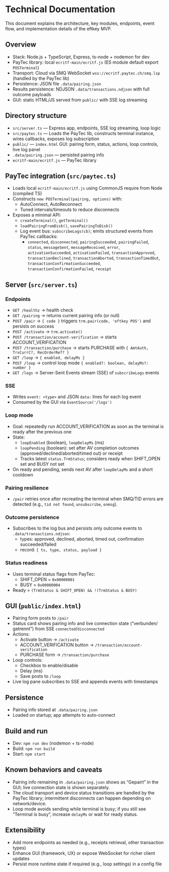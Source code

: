 # Technical Documentation

This document explains the architecture, key modules, endpoints, event flow, and implementation details of the eftkey MVP.

## Overview

- Stack: Node.js + TypeScript, Express, ts-node + nodemon for dev
- PayTec library: local `ecritf-main/ecritf.js` (ES module default export `POSTerminal`)
- Transport: Cloud via SMQ WebSocket `wss://ecritf.paytec.ch/smq.lsp` (handled by the PayTec lib)
- Persistence: JSON file `.data/pairing.json`
- Results persistence: NDJSON `.data/transactions.ndjson` with full outcome payloads
- GUI: static HTML/JS served from `public/` with SSE log streaming

## Directory structure

- `src/server.ts` — Express app, endpoints, SSE log streaming, loop logic
- `src/paytec.ts` — Loads the PayTec lib, constructs terminal instance, wires callbacks, exposes log subscription
- `public/` — `index.html` GUI: pairing form, status, actions, loop controls, live log panel
- `.data/pairing.json` — persisted pairing info
- `ecritf-main/ecritf.js` — PayTec library

## PayTec integration (`src/paytec.ts`)

- Loads local `ecritf-main/ecritf.js` using CommonJS require from Node (compiled TS)
- Constructs `new POSTerminal(pairing, options)` with:
  - AutoConnect, AutoReconnect
  - Tuned intervals/timeouts to reduce disconnects
- Exposes a minimal API:
  - `createTerminal()`, `getTerminal()`
  - `loadPairingFromDisk()`, `savePairingToDisk()`
  - Log event bus: `subscribeLogs(cb)`; emits structured events from PayTec callbacks:
    - `connected`, `disconnected`, `pairingSucceeded`, `pairingFailed`, `status`, `messageSent`, `messageReceived`, `error`, `activationSucceeded`, `activationFailed`, `transactionApproved`, `transactionDeclined`, `transactionAborted`, `transactionTimedOut`, `transactionConfirmationSucceeded`, `transactionConfirmationFailed`, `receipt`

## Server (`src/server.ts`)

### Endpoints

- `GET /healthz` → health check
- `GET /pairing` → returns current pairing info (or null)
- `POST /pair` → `{ code }` triggers `trm.pair(code, 'eftkey POS')` and persists on success
- `POST /activate` → `trm.activate()`
- `POST /transaction/account-verification` → starts ACCOUNT_VERIFICATION
- `POST /transaction/purchase` → starts PURCHASE with `{ AmtAuth, TrxCurrC?, RecOrderRef? }`
- `GET /loop` → `{ enabled, delayMs }`
- `POST /loop` → control loop mode `{ enabled?: boolean, delayMs?: number }`
- `GET /logs` → Server-Sent Events stream (SSE) of `subscribeLogs` events

### SSE

- Writes `event: <type>` and JSON `data:` lines for each log event
- Consumed by the GUI via `EventSource('/logs')`

### Loop mode

- Goal: repeatedly run ACCOUNT_VERIFICATION as soon as the terminal is ready after the previous one
- State:
  - `loopEnabled` (boolean), `loopDelayMs` (ms)
  - `loopPending` (boolean): set after AV completion outcomes (approved/declined/aborted/timed out) or receipt
  - Tracks latest `status.TrmStatus`; considers ready when SHIFT_OPEN set and BUSY not set
- On ready and pending, sends next AV after `loopDelayMs` and a short cooldown

### Pairing resilience

- `/pair` retries once after recreating the terminal when SMQ/TID errors are detected (e.g., `tid not found`, `unsubscribe`, `onmsg`).

### Outcome persistence

- Subscribes to the log bus and persists only outcome events to `.data/transactions.ndjson`:
  - types: approved, declined, aborted, timed out, confirmation succeeded/failed
  - record: `{ ts, type, status, payload }`

### Status readiness

- Uses terminal status flags from PayTec:
  - SHIFT_OPEN = `0x00000001`
  - BUSY = `0x00000004`
- Ready = `(TrmStatus & SHIFT_OPEN) && !(TrmStatus & BUSY)`

## GUI (`public/index.html`)

- Pairing form posts to `/pair`
- Status card shows pairing info and live connection state (“verbunden/ getrennt”) from SSE `connected`/`disconnected`
- Actions:
  - Activate button → `/activate`
  - ACCOUNT_VERIFICATION button → `/transaction/account-verification`
  - PURCHASE form → `/transaction/purchase`
- Loop controls:
  - Checkbox to enable/disable
  - Delay (ms)
  - Save posts to `/loop`
- Live log pane subscribes to SSE and appends events with timestamps

## Persistence

- Pairing info stored at `.data/pairing.json`
- Loaded on startup; app attempts to auto-connect

## Build and run

- Dev: `npm run dev` (nodemon + ts-node)
- Build: `npm run build`
- Start: `npm start`

## Known behaviors and caveats

- Pairing info remaining in `.data/pairing.json` shows as “Gepairt” in the GUI; live connection state is shown separately.
- The cloud transport and device status transitions are handled by the PayTec library; intermittent disconnects can happen depending on network/device.
- Loop mode avoids sending while terminal is busy; if you still see “Terminal is busy”, increase `delayMs` or wait for ready status.

## Extensibility

- Add more endpoints as needed (e.g., receipts retrieval, other transaction types)
- Enhance GUI (framework, UX) or expose WebSocket for richer client updates
- Persist more runtime state if required (e.g., loop settings) in a config file
